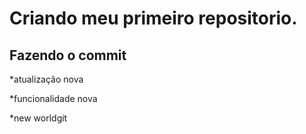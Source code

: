 # Criando meu primeiro repositorio.

## Fazendo o commit

*atualização nova

*funcionalidade nova

*new worldgit
